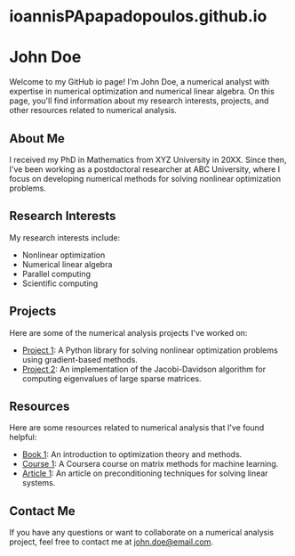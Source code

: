 # ioannisPApapadopoulos.github.io

# John Doe

Welcome to my GitHub io page! I'm John Doe, a numerical analyst with expertise in numerical optimization and numerical linear algebra. On this page, you'll find information about my research interests, projects, and other resources related to numerical analysis.

## About Me

I received my PhD in Mathematics from XYZ University in 20XX. Since then, I've been working as a postdoctoral researcher at ABC University, where I focus on developing numerical methods for solving nonlinear optimization problems.

## Research Interests

My research interests include:

- Nonlinear optimization
- Numerical linear algebra
- Parallel computing
- Scientific computing

## Projects

Here are some of the numerical analysis projects I've worked on:

- [Project 1](https://github.com/username/project1): A Python library for solving nonlinear optimization problems using gradient-based methods.
- [Project 2](https://github.com/username/project2): An implementation of the Jacobi-Davidson algorithm for computing eigenvalues of large sparse matrices.

## Resources

Here are some resources related to numerical analysis that I've found helpful:

- [Book 1](https://www.amazon.com/Introduction-Optimization-Edwin-Chong/dp/1108402186): An introduction to optimization theory and methods.
- [Course 1](https://www.coursera.org/learn/matrix-methods-machine-learning): A Coursera course on matrix methods for machine learning.
- [Article 1](https://www.jstor.org/stable/2155633): An article on preconditioning techniques for solving linear systems.

## Contact Me

If you have any questions or want to collaborate on a numerical analysis project, feel free to contact me at john.doe@email.com.
